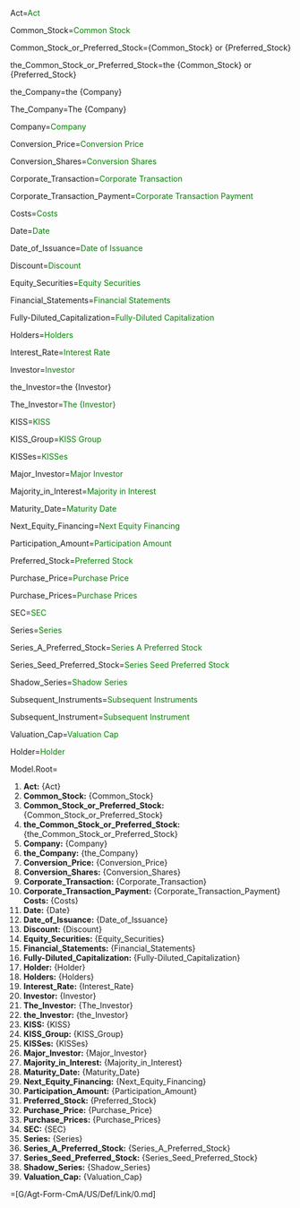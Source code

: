 Act=<font color="green">Act</font>

Common_Stock=<font color="green">Common Stock</font>

Common_Stock_or_Preferred_Stock={Common_Stock} or {Preferred_Stock}

the_Common_Stock_or_Preferred_Stock=the {Common_Stock} or {Preferred_Stock}

the_Company=the {Company}

The_Company=The {Company}

Company=<font color="green">Company</font>

Conversion_Price=<font color="green">Conversion Price</font>

Conversion_Shares=<font color="green">Conversion Shares</font>

Corporate_Transaction=<font color="green">Corporate Transaction</font>

Corporate_Transaction_Payment=<font color="green">Corporate Transaction Payment</font>

Costs=<font color="green">Costs</font>

Date=<font color="green">Date</font>

Date_of_Issuance=<font color="green">Date of Issuance</font>

Discount=<font color="green">Discount</font>

Equity_Securities=<font color="green">Equity Securities</font>

Financial_Statements=<font color="green">Financial Statements</font>

Fully-Diluted_Capitalization=<font color="green">Fully-Diluted Capitalization</font>

Holders=<font color="green">Holders</font>

Interest_Rate=<font color="green">Interest Rate</font>

Investor=<font color="green">Investor</font>

the_Investor=the {Investor}

The_Investor=<font color="green">The {Investor}</font>

KISS=<font color="green">KISS</font>

KISS_Group=<font color="green">KISS Group</font>

KISSes=<font color="green">KISSes</font>

Major_Investor=<font color="green">Major Investor</font>

Majority_in_Interest=<font color="green">Majority in Interest</font>

Maturity_Date=<font color="green">Maturity Date</font>

Next_Equity_Financing=<font color="green">Next Equity Financing</font>

Participation_Amount=<font color="green">Participation Amount</font>

Preferred_Stock=<font color="green">Preferred Stock</font>

Purchase_Price=<font color="green">Purchase Price</font>

Purchase_Prices=<font color="green">Purchase Prices</font>

SEC=<font color="green">SEC</font>

Series=<font color="green">Series</font>

Series_A_Preferred_Stock=<font color="green">Series A Preferred Stock</font>

Series_Seed_Preferred_Stock=<font color="green">Series Seed Preferred Stock</font>

Shadow_Series=<font color="green">Shadow Series</font>

Subsequent_Instruments=<font color="green">Subsequent Instruments</font>

Subsequent_Instrument=<font color="green">Subsequent Instrument</font>

Valuation_Cap=<font color="green">Valuation Cap</font>

Holder=<font color="green">Holder</font>


Model.Root=<ol><li><b>Act:</b> {Act}</li><li><b>Common_Stock:</b> {Common_Stock}</li><li><b>Common_Stock_or_Preferred_Stock:</b> {Common_Stock_or_Preferred_Stock}</li><li><b>the_Common_Stock_or_Preferred_Stock:</b> {the_Common_Stock_or_Preferred_Stock}</li><li><b>Company:</b> {Company}</li><li><b>the_Company:</b> {the_Company}</li><li><b>Conversion_Price:</b> {Conversion_Price}</li><li><b>Conversion_Shares:</b> {Conversion_Shares}</li><li><b>Corporate_Transaction:</b> {Corporate_Transaction}</li><li><b>Corporate_Transaction_Payment:</b> {Corporate_Transaction_Payment}</li><b>Costs:</b> {Costs}</li><li><b>Date:</b> {Date}</li><li><b>Date_of_Issuance:</b> {Date_of_Issuance}</li><li><b>Discount:</b> {Discount}</li><li><b>Equity_Securities:</b> {Equity_Securities}</li><li><b>Financial_Statements:</b> {Financial_Statements}</li><li><b>Fully-Diluted_Capitalization:</b> {Fully-Diluted_Capitalization}</li><li><b>Holder:</b> {Holder}</li><li><b>Holders:</b> {Holders}</li><li><b>Interest_Rate:</b> {Interest_Rate}</li><li><b>Investor:</b> {Investor}</li><li><b>The_Investor:</b> {The_Investor}</li><li><b>the_Investor:</b> {the_Investor}</li><li><b>KISS:</b> {KISS}</li><li><b>KISS_Group:</b> {KISS_Group}</li><li><b>KISSes:</b> {KISSes}</li><li><b>Major_Investor:</b> {Major_Investor}</li><li><b>Majority_in_Interest:</b> {Majority_in_Interest}</li><li><b>Maturity_Date:</b> {Maturity_Date}</li><li><b>Next_Equity_Financing:</b> {Next_Equity_Financing}</li><li><b>Participation_Amount:</b> {Participation_Amount}</li><li><b>Preferred_Stock:</b> {Preferred_Stock}</li><li><b>Purchase_Price:</b> {Purchase_Price}</li><li><b>Purchase_Prices:</b> {Purchase_Prices}</li><li><b>SEC:</b> {SEC}</li><li><b>Series:</b> {Series}</li><li><b>Series_A_Preferred_Stock:</b> {Series_A_Preferred_Stock}</li><li><b>Series_Seed_Preferred_Stock:</b> {Series_Seed_Preferred_Stock}</li><li><b>Shadow_Series:</b> {Shadow_Series}</li><li><b>Valuation_Cap:</b> {Valuation_Cap}</li></ol>

=[G/Agt-Form-CmA/US/Def/Link/0.md]
